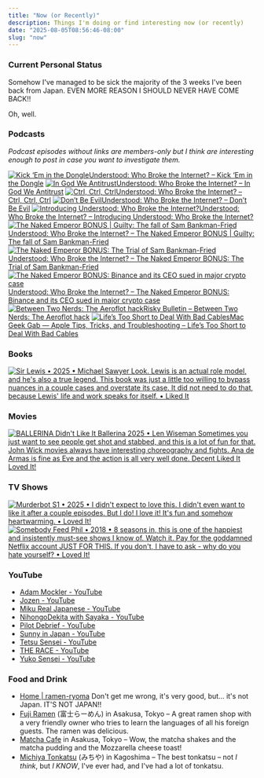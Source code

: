 ```yaml
---
title: "Now (or Recently)"
description: Things I'm doing or find interesting now (or recently)
date: "2025-08-05T08:56:46-08:00"
slug: "now"
---
```


### Current Personal Status

Somehow I've managed to be sick the majority of the 3 weeks I've been back from Japan. EVEN MORE REASON I SHOULD NEVER HAVE COME BACK!!

Oh, well.

### Podcasts

*Podcast episodes without links are members-only but I think are interesting enough to post in case you want to investigate them.*
<div class="podcast-episodes">

[![Kick ‘Em in the Dongle](../../assets/images/oc_artwork/4478463075199540-7c9154d9-cf91-4885-be53-aaa9a797a0a5.png)](https://overcast.fm/+_pI3C8qjQ)[Understood: Who Broke the Internet? – Kick ‘Em in the Dongle](https://overcast.fm/+_pI3C8qjQ)
[![In God We Antitrust](../../assets/images/oc_artwork/4478462296769499-ffbb71ae-8593-4e4b-a2ec-cab28d7a7a7f.png)](https://overcast.fm/+_pI0JWw9s)[Understood: Who Broke the Internet? – In God We Antitrust](https://overcast.fm/+_pI0JWw9s)
[![Ctrl, Ctrl, Ctrl](../../assets/images/oc_artwork/4478462972831282-02c60278-ab2e-4988-bb84-19fb470f406a.png)](https://overcast.fm/+_pI2qipjI)[Understood: Who Broke the Internet? – Ctrl, Ctrl, Ctrl](https://overcast.fm/+_pI2qipjI)
[![Don’t Be Evil](../../assets/images/oc_artwork/4478462421715671-e855cc43-6b94-460c-a9ea-4b22ec1fb970.png)](https://overcast.fm/+_pI0nJStc)[Understood: Who Broke the Internet? – Don’t Be Evil](https://overcast.fm/+_pI0nJStc)
[![Introducing Understood: Who Broke the Internet?](../../assets/images/oc_artwork/4478462546559624-b9761882-cb40-4837-b475-651067742437.png)](https://overcast.fm/+_pI1E6Qog)[Understood: Who Broke the Internet? – Introducing Understood: Who Broke the Internet?](https://overcast.fm/+_pI1E6Qog)
[![The Naked Emperor BONUS | Guilty: The fall of Sam Bankman-Fried](../../assets/images/oc_artwork/4478463083156672-55568220-0445-4195-a08c-91462173fcbf.png)](https://overcast.fm/+_pI3E2FMA)[Understood: Who Broke the Internet? – The Naked Emperor BONUS | Guilty: The fall of Sam Bankman-Fried](https://overcast.fm/+_pI3E2FMA)
[![The Naked Emperor BONUS: The Trial of Sam Bankman-Fried](../../assets/images/oc_artwork/4478463282310059-0f676bda-6da1-4d09-b595-502b6533e1cf.png)](https://overcast.fm/+_pI30U66s)[Understood: Who Broke the Internet? – The Naked Emperor BONUS: The Trial of Sam Bankman-Fried](https://overcast.fm/+_pI30U66s)
[![The Naked Emperor BONUS: Binance and its CEO sued in major crypto case](../../assets/images/oc_artwork/4478462392170335-ddd6ef75-90c2-4617-91a3-41e84df0d620.png)](https://overcast.fm/+_pI0gGd18)[Understood: Who Broke the Internet? – The Naked Emperor BONUS: Binance and its CEO sued in major crypto case](https://overcast.fm/+_pI0gGd18)
[![Between Two Nerds: The Aeroflot hack](../../assets/images/oc_artwork/4031462134178860-ca0afc7e-817b-493e-89e1-343483c70283.png)](https://overcast.fm/+5Sl-xu5Cw)[Risky Bulletin – Between Two Nerds: The Aeroflot hack](https://overcast.fm/+5Sl-xu5Cw)
[![Life’s Too Short to Deal With Bad Cables](../../assets/images/oc_artwork/4102723492883828-fb51ff0f-259f-4b00-9bf7-a872493c8627.png)](https://overcast.fm/+6TZ8BnrXQ)[Mac Geek Gab — Apple Tips, Tricks, and Troubleshooting – Life’s Too Short to Deal With Bad Cables](https://overcast.fm/+6TZ8BnrXQ)

</div>

### Books

[<span hidden>Sir Lewis • 2025 • Michael Sawyer Look. Lewis is an actual role model, and he's also a true legend. This book was just a little too willing to bypass nuances in a couple cases and overstate its case. It did not need to do that, because Lewis' life and work speaks for itself. • Liked It</span>
![Sir Lewis • 2025 • Michael Sawyer Look. Lewis is an actual role model, and he's also a true legend. This book was just a little too willing to bypass nuances in a couple cases and overstate its case. It did not need to do that, because Lewis' life and work speaks for itself. • Liked It](../../assets/images/posts/PngImage498A9F6D680-review-9e725bb8-827b-4445-9e2c-5b07a9cad227.png)](/images/posts/PngImage498A9F6D680-review-9e725bb8-827b-4445-9e2c-5b07a9cad227.jpg)

### Movies

[<span hidden>Ballerina • 2025 • Len Wiseman • Sometimes you just want to see people get shot and stabbed, and this is a lot of fun for that. John Wick movies always have interesting choreography and fights. Ana de Armas is fine as Eve and the action is all very well done. • Loved It!</span>
![BALLERINA Didn't Like It Ballerina 2025 • Len Wiseman Sometimes you just want to see people get shot and stabbed, and this is a lot of fun for that. John Wick movies always have interesting choreography and fights. Ana de Armas is fine as Eve and the action is all very well done. Decent Liked It Loved It!](../../assets/images/posts/PngImage4A7CA53B7C0-review-a5e3466d-ac29-4207-a480-7dd4a72f8beb.png)](/images/posts/PngImage4A7CA53B7C0-review-a5e3466d-ac29-4207-a480-7dd4a72f8beb.jpg)

### TV Shows

[<span hidden>Murderbot S1 • 2025 • I didn't expect to love this. I didn't even want to like it after a couple episodes. But I do! I love it! It's fun and somehow heartwarming. • Loved It!</span>
![Murderbot S1 • 2025 • I didn't expect to love this. I didn't even want to like it after a couple episodes. But I do! I love it! It's fun and somehow heartwarming. • Loved It!](../../assets/images/posts/PngImage4Cee8279170-review-8f5cff22-2481-41cf-83f2-8ba425311f71.png)](/images/posts/PngImage4Cee8279170-review-8f5cff22-2481-41cf-83f2-8ba425311f71.jpg)
[<span hidden>Somebody Feed Phil • 2018 • 8 seasons in, this is one of the happiest and insistently must-see shows I know of. Watch it. Pay for the goddamned Netflix account JUST FOR THIS. If you don't, I have to ask - why do you hate yourself? • Loved It!</span>
![Somebody Feed Phil • 2018 • 8 seasons in, this is one of the happiest and insistently must-see shows I know of. Watch it. Pay for the goddamned Netflix account JUST FOR THIS. If you don't, I have to ask - why do you hate yourself? • Loved It!](../../assets/images/posts/PngImage4Bbc86C7Ea0-review-99b30486-a314-4ae9-a35a-b140f463e70f.png)](/images/posts/PngImage4Bbc86C7Ea0-review-99b30486-a314-4ae9-a35a-b140f463e70f.jpg)

### YouTube

- [Adam Mockler - YouTube](https://www.youtube.com/@adammockler)
- [Jozen - YouTube](https://www.youtube.com/@jozendesu)
- [Miku Real Japanese - YouTube](https://www.youtube.com/@mikurealjapanese)
- [NihongoDekita with Sayaka - YouTube](https://www.youtube.com/@NihongoDekita)
- [Pilot Debrief - YouTube](https://www.youtube.com/@pilot-debrief)
- [Sunny in Japan - YouTube](https://www.youtube.com/@Sunny_in_Japan)
- [Tetsu Sensei - YouTube](https://www.youtube.com/@tetsujpjp)
- [THE RACE - YouTube](https://www.youtube.com/WeAreTheRace)
- [Yuko Sensei - YouTube](https://www.youtube.com/@YukoSensei)

### Food and Drink

- [Home | ramen-ryoma](https://www.ramenryoma.net/) Don't get me wrong, it's very good, but... it's not Japan. IT'S NOT JAPAN!!
- [Fuji Ramen](https://maps.apple.com/place?address=24-5,%20Asakusa%201-Ch%C5%8Dme,%20Taito,%20Tokyo,%20Japan%20111-0032&coordinate=35.712421,139.792413&name=Fuji%20Ramen&place-id=I8EE20D2C8493F88&map=explore) (富士らーめん) in Asakusa, Tokyo – A great ramen shop with a very friendly owner who tries to learn the languages of all his foreign guests. The ramen was delicious.
- [Matcha Cafe](instagram.com/kotobukiseian) in Asakusa, Tokyo – Wow, the matcha shakes and the matcha pudding and the Mozzarella cheese toast!
- [Michiya Tonkatsu](https://michiya-kagoshima.com/) (みちや) in Kagoshima – The best tonkatsu – not *I think*, but *I KNOW*, I've ever had, and I've had a lot of tonkatsu.
